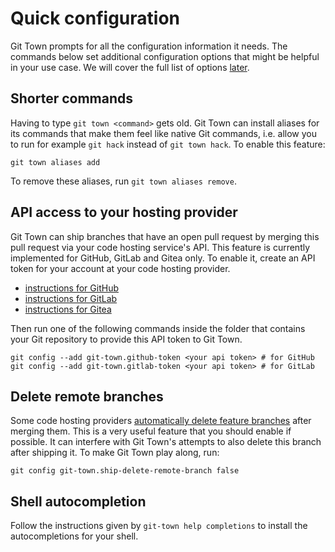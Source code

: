 # Quick configuration

Git Town prompts for all the configuration information it needs. The commands
below set additional configuration options that might be helpful in your use
case. We will cover the full list of options [later](configuration-commands.md).

## Shorter commands

Having to type `git town <command>` gets old. Git Town can install aliases for
its commands that make them feel like native Git commands, i.e. allow you to run
for example `git hack` instead of `git town hack`. To enable this feature:

```
git town aliases add
```

To remove these aliases, run `git town aliases remove`.

## API access to your hosting provider

Git Town can ship branches that have an open pull request by merging this pull
request via your code hosting service's API. This feature is currently
implemented for GitHub, GitLab and Gitea only. To enable it, create an API token
for your account at your code hosting provider.

- [instructions for GitHub](https://docs.github.com/en/authentication/keeping-your-account-and-data-secure/creating-a-personal-access-token)
- [instructions for GitLab](https://docs.gitlab.com/ee/user/profile/personal_access_tokens.html)
- [instructions for Gitea](https://docs.gitea.io/en-us/api-usage)

Then run one of the following commands inside the folder that contains your Git
repository to provide this API token to Git Town.

```
git config --add git-town.github-token <your api token> # for GitHub
git config --add git-town.gitlab-token <your api token> # for GitLab
```

## Delete remote branches

Some code hosting providers
[automatically delete feature branches](https://docs.github.com/en/repositories/configuring-branches-and-merges-in-your-repository/configuring-pull-request-merges/managing-the-automatic-deletion-of-branches)
after merging them. This is a very useful feature that you should enable if
possible. It can interfere with Git Town's attempts to also delete this branch
after shipping it. To make Git Town play along, run:

```
git config git-town.ship-delete-remote-branch false
```

## Shell autocompletion

Follow the instructions given by `git-town help completions` to install the
autocompletions for your shell.
